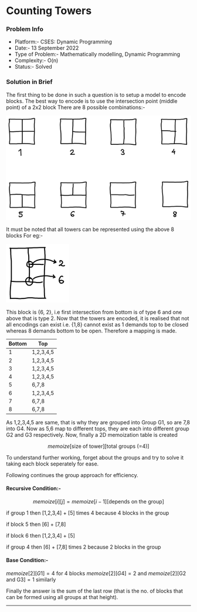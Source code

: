 # Counting Towers
### Problem Info
- Platform:- CSES: Dynamic Programming
- Date:- 13 September 2022
- Type of Problem:- Mathematically modelling, Dynamic Programming
- Complexity:- O(n)
- Status:- Solved

### Solution in Brief
The first thing to be done in such a question is to setup a model to encode blocks.
The best way to encode is to use the intersection point (middle point) of a 2x2 block
There are 8 possible combinations:-

![8_blocks.png](https://github.com/DarkMenacer/Legacy/blob/main/Programming/C%2B%2B/Submissions/CSES/Dynamic%20Programming/Counting%20Towers/8_blocks.png)

It must be noted that all towers can be represented using the above 8 blocks
For eg:-

![Example_block.png](https://github.com/DarkMenacer/Legacy/blob/main/Programming/C%2B%2B/Submissions/CSES/Dynamic%20Programming/Counting%20Towers/Example_block.png)

This block is {6, 2}, i.e first intersection from bottom is of type 6 and one above that is type 2.
Now that the towers are encoded, it is realised that not all encodings can exist i.e.
{1,8} cannot exist as 1 demands top to be closed whereas 8 demands bottom to be open.
Therefore a mapping is made.

| Bottom | Top       |
| ------ | --------- |
| 1      | 1,2,3,4,5 |
| 2      | 1,2,3,4,5 |
| 3      | 1,2,3,4,5 |
| 4      | 1,2,3,4,5 |
| 5      | 6,7,8     |
| 6      | 1,2,3,4,5 |
| 7      | 6,7,8     |
| 8      | 6,7,8     |


As 1,2,3,4,5 are same, that is why they are grouped into Group G1, so are 7,8 into G4.
Now as 5,6 map to different tops, they are each into different group G2 and G3 respectively.
Now, finally a 2D memoization table is created 

$$memoize[\text{size of tower}][\text{total groups (=4)}]$$

To understand further working, forget about the groups and try to solve it taking each block seperately for ease.

Following continues the group approach for efficiency.

#### Recursive Condition:-
$$memoize[i][j] = memoize[i-1][\text{depends on the group}]$$

$\text{if group 1 then [1,2,3,4] + [5] times 4 because 4 blocks in the group}$

$\text{if block 5 then [6] + [7,8]}$

$\text{if block 6 then [1,2,3,4] + [5]}$

$\text{if group 4 then [6] + [7,8] times 2 because 2 blocks in the group}$

#### Base Condition:-
$memoize[2][G1] = 4 \text{ for 4 blocks}$ 
$memoize[2][G4] = 2$ and 
$memoize[2][\text{G2 and G3}] = 1$ similarly

Finally the answer is the sum of the last row (that is the no. of blocks that can be formed using all groups at that height).

---
